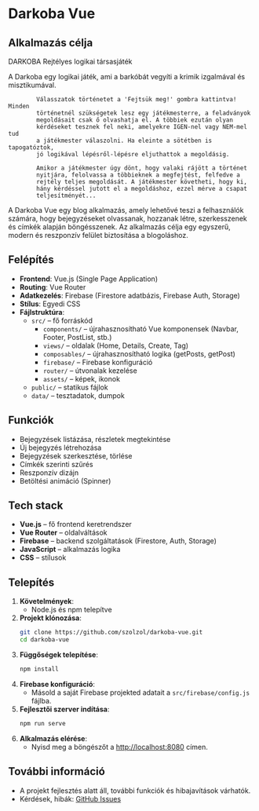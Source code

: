 # Darkoba Vue

## Alkalmazás célja

DARKOBA Rejtélyes logikai társasjáték

A Darkoba egy logikai játék, ami a barkóbát vegyíti a krimik izgalmával és misztikumával.

            Válasszatok történetet a 'Fejtsük meg!' gombra kattintva! Minden
            történetnél szükségetek lesz egy játékmesterre, a feladványok
            megoldásait csak ő olvashatja el. A többiek ezután olyan
            kérdéseket tesznek fel neki, amelyekre IGEN-nel vagy NEM-mel tud
            a játékmester válaszolni. Ha eleinte a sötétben is tapogatóztok,
            jó logikával lépésről-lépésre eljuthattok a megoldásig.

            Amikor a játékmester úgy dönt, hogy valaki rájött a történet
            nyitjára, felolvassa a többieknek a megfejtést, felfedve a
            rejtély teljes megoldását. A játékmester követheti, hogy ki,
            hány kérdéssel jutott el a megoldáshoz, ezzel mérve a csapat
            teljesítményét...

A Darkoba Vue egy blog alkalmazás, amely lehetővé teszi a felhasználók számára, hogy bejegyzéseket olvassanak, hozzanak létre, szerkesszenek és címkék alapján böngésszenek. Az alkalmazás célja egy egyszerű, modern és reszponzív felület biztosítása a blogoláshoz.

## Felépítés

- **Frontend**: Vue.js (Single Page Application)
- **Routing**: Vue Router
- **Adatkezelés**: Firebase (Firestore adatbázis, Firebase Auth, Storage)
- **Stílus**: Egyedi CSS
- **Fájlstruktúra**:
  - `src/` – fő forráskód
    - `components/` – újrahasznosítható Vue komponensek (Navbar, Footer, PostList, stb.)
    - `views/` – oldalak (Home, Details, Create, Tag)
    - `composables/` – újrahasznosítható logika (getPosts, getPost)
    - `firebase/` – Firebase konfiguráció
    - `router/` – útvonalak kezelése
    - `assets/` – képek, ikonok
  - `public/` – statikus fájlok
  - `data/` – tesztadatok, dumpok

## Funkciók

- Bejegyzések listázása, részletek megtekintése
- Új bejegyzés létrehozása
- Bejegyzések szerkesztése, törlése
- Címkék szerinti szűrés
- Reszponzív dizájn
- Betöltési animáció (Spinner)

## Tech stack

- **Vue.js** – fő frontend keretrendszer
- **Vue Router** – oldalváltások
- **Firebase** – backend szolgáltatások (Firestore, Auth, Storage)
- **JavaScript** – alkalmazás logika
- **CSS** – stílusok

## Telepítés

1. **Követelmények**:
   - Node.js és npm telepítve
2. **Projekt klónozása**:
   ```sh
   git clone https://github.com/szolzol/darkoba-vue.git
   cd darkoba-vue
   ```
3. **Függőségek telepítése**:
   ```sh
   npm install
   ```
4. **Firebase konfiguráció**:
   - Másold a saját Firebase projekted adatait a `src/firebase/config.js` fájlba.
5. **Fejlesztői szerver indítása**:
   ```sh
   npm run serve
   ```
6. **Alkalmazás elérése**:
   - Nyisd meg a böngészőt a [http://localhost:8080](http://localhost:8080) címen.

## További információ

- A projekt fejlesztés alatt áll, további funkciók és hibajavítások várhatók.
- Kérdések, hibák: [GitHub Issues](https://github.com/szolzol/darkoba-vue/issues)
